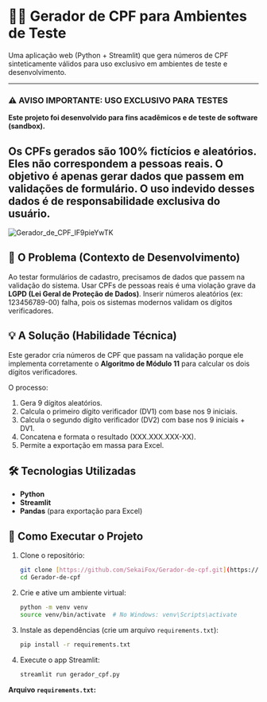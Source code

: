 # 👨‍💻 Gerador de CPF para Ambientes de Teste

Uma aplicação web (Python + Streamlit) que gera números de CPF sinteticamente válidos para uso exclusivo em ambientes de teste e desenvolvimento.

---
### ⚠️ AVISO IMPORTANTE: USO EXCLUSIVO PARA TESTES
**Este projeto foi desenvolvido para fins acadêmicos e de teste de software (sandbox).**

Os CPFs gerados são **100% fictícios** e aleatórios. Eles **não** correspondem a pessoas reais. O objetivo é apenas gerar dados que passem em validações de formulário. O uso indevido desses dados é de responsabilidade exclusiva do usuário.
---

![Gerador_de_CPF_IF9pieYwTK](https://github.com/user-attachments/assets/5c45c85e-bac9-4a45-82ad-bc9db8fa9d12)


## 🎯 O Problema (Contexto de Desenvolvimento)

Ao testar formulários de cadastro, precisamos de dados que passem na validação do sistema. Usar CPFs de pessoas reais é uma violação grave da **LGPD (Lei Geral de Proteção de Dados)**. Inserir números aleatórios (ex: 123456789-00) falha, pois os sistemas modernos validam os dígitos verificadores.

## 💡 A Solução (Habilidade Técnica)

Este gerador cria números de CPF que passam na validação porque ele implementa corretamente o **Algoritmo de Módulo 11** para calcular os dois dígitos verificadores.

O processo:
1.  Gera 9 dígitos aleatórios.
2.  Calcula o primeiro dígito verificador (DV1) com base nos 9 iniciais.
3.  Calcula o segundo dígito verificador (DV2) com base nos 9 iniciais + DV1.
4.  Concatena e formata o resultado (XXX.XXX.XXX-XX).
5.  Permite a exportação em massa para Excel.

## 🛠️ Tecnologias Utilizadas
* **Python**
* **Streamlit**
* **Pandas** (para exportação para Excel)

## 🏁 Como Executar o Projeto

1.  Clone o repositório:
    ```bash
    git clone [https://github.com/SekaiFox/Gerador-de-cpf.git](https://github.com/SekaiFox/Gerador-de-cpf.git)
    cd Gerador-de-cpf
    ```
2.  Crie e ative um ambiente virtual:
    ```bash
    python -m venv venv
    source venv/bin/activate  # No Windows: venv\Scripts\activate
    ```
3.  Instale as dependências (crie um arquivo `requirements.txt`):
    ```bash
    pip install -r requirements.txt
    ```
4.  Execute o app Streamlit:
    ```bash
    streamlit run gerador_cpf.py
    ```

**Arquivo `requirements.txt`:**
